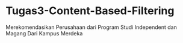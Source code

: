 # Tugas3-Content-Based-Filtering
Merekomendasikan Perusahaan dari Program Studi Independent dan Magang Dari Kampus Merdeka
